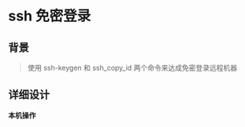 # ssh 免密登录

## 背景

> 使用 ssh-keygen 和 ssh_copy_id 两个命令来达成免密登录远程机器

## 详细设计

**本机操作**

```shell

```

